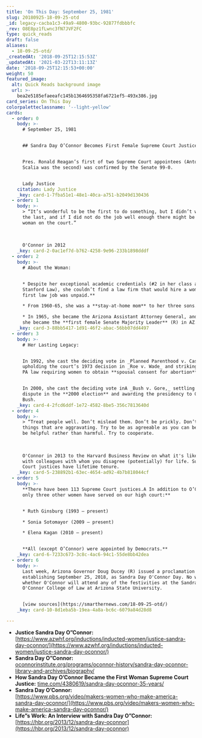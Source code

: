 ```yaml
---
title: 'On This Day: September 25, 1981'
slug: 20180925-18-09-25-otd
_id: legacy-cacba1c3-49a9-4800-93bc-92877fdbbbfc
_rev: O8E8pz1fLwnc3fN7JVF2FC
type: quick_reads
draft: false
aliases:
  - 18-09-25-otd/
_createdAt: '2018-09-25T12:15:53Z'
_updatedAt: '2021-03-22T13:11:13Z'
date: '2018-09-25T12:15:53+00:00'
weight: 50
featured_image:
  alt: Quick Reads background image
  url: >-
    bea2e5185efaeeafc145b1364695358fa6721ef5-493x386.jpg
card_series: On This Day
colorpaletteclassname: '--light-yellow'
cards:
  - order: 0
    body: >-
      # September 25, 1981


      ## Sandra Day O’Connor Becomes First Female Supreme Court Justice


      Pres. Ronald Reagan’s first of two Supreme Court appointees (Antonin
      Scalia was the second) was confirmed by the Senate 99-0.


      Lady Justice
    citation: Lady Justice
    _key: card-1-7fba51e1-48e1-40ca-a751-b2049d130436
  - order: 1
    body: >-
      > “It’s wonderful to be the first to do something, but I didn’t want to be
      the last, and if I did not do the job well enough there might be no second
      woman on the court.”  
        
        
        
      O'Connor in 2012
    _key: card-2-0ac1ef7d-b762-4258-9e96-233b1898dddf
  - order: 2
    body: >-
      # About the Woman:


      * Despite her exceptional academic credentials (#2 in her class at
      Stanford Law), she couldn’t find a law firm that would hire a woman. **Her
      first law job was unpaid.**

      * From 1960-65, she was a **stay-at-home mom** to her three sons.

      * In 1965, she became the Arizona Assistant Attorney General, and later
      she became the **first female Senate Majority Leader** (R) in AZ.
    _key: card-3-88bb5417-1d91-46f2-abac-56bb07dd4497
  - order: 3
    body: >-
      # Her Lasting Legacy:


      In 1992, she cast the deciding vote in _Planned Parenthood v. Casey_, A
      upholding the court’s 1973 decision in _Roe v. Wade_ and striking down a
      PA law requiring women to obtain **spousal consent for abortion**.


      In 2000, she cast the deciding vote inA _Bush v. Gore,_ settling the
      dispute in the **2000 election** and awarding the presidency to George W.
      Bush.
    _key: card-4-2fcd6ddf-1e72-4582-8be5-356c7813640d
  - order: 4
    body: >-
      > “Treat people well. Don’t mislead them. Don’t be prickly. Don’t say
      things that are aggravating. Try to be as agreeable as you can be. Try to
      be helpful rather than harmful. Try to cooperate.  
        
        
        
      O'Connor in 2013 to the Harvard Business Review on what it's like working
      with colleagues with whom you disagree (potentially) for life. Supreme
      Court justices have lifetime tenure.
    _key: card-5-238892b1-63ec-4654-ad92-4b7b818044cf
  - order: 5
    body: >-
      **There have been 113 Supreme Court justices.A In addition to O’Connor,
      only three other women have served on our high court:**


      * Ruth Ginsburg (1993 – present)

      * Sonia Sotomayor (2009 – present)

      * Elena Kagan (2010 – present)


      **All (except O’Connor) were appointed by Democrats.**
    _key: card-6-7233c673-3c8c-4ac6-94c1-55de8bb42dea
  - order: 6
    body: >-
      Last week, Arizona Governor Doug Ducey (R) issued a proclamation
      establishing September 25, 2018, as Sandra Day O'Connor Day. No word on
      whether O'Connor will attend any of the festivities at the Sandra Day
      O'Connor College of Law at Arizona State University.


      [view sources](https://smarthernews.com/18-09-25-otd/)
    _key: card-10-8d1eba5b-19ea-4a8a-bc6c-6079a84d28d8

---
```

* **Justice Sandra Day O”Connor:**  
[https://www.azwhf.org/inductions/inducted-women/justice-sandra-day-oconnor/](https://www.azwhf.org/inductions/inducted-women/justice-sandra-day-oconnor/)
* **Sandra Day O”Connor:**  
[oconnorinstitute.org/programs/oconnor-history/sandra-day-oconnor-library-and-archives/biography/](http://oconnorinstitute.org/programs/oconnor-history/sandra-day-oconnor-library-and-archives/biography/)
* **How Sandra Day O’Connor Became the First Woman Supreme Court Justice:** [time.com/4380619/sandra-day-oconnor-35-years/](http://time.com/4380619/sandra-day-oconnor-35-years/)
* **Sandra Day O’Connor:**  
[https://www.pbs.org/video/makers-women-who-make-america-sandra-day-oconnor/](https://www.pbs.org/video/makers-women-who-make-america-sandra-day-oconnor/)
* **Life”s Work: An Interview with Sandra Day O”Connor:**  
[https://hbr.org/2013/12/sandra-day-oconnor](https://hbr.org/2013/12/sandra-day-oconnor)